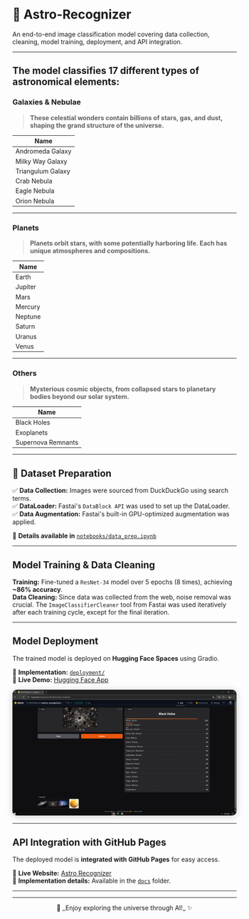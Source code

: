 # 🌌 Astro-Recognizer  
An end-to-end image classification model covering data collection, cleaning, model training, deployment, and API integration.  

---

## The model classifies 17 different types of astronomical elements:  

### Galaxies & Nebulae  
> **These celestial wonders contain billions of stars, gas, and dust, shaping the grand structure of the universe.**  

| Name                |
|---------------------|
| Andromeda Galaxy   |
| Milky Way Galaxy   |
| Triangulum Galaxy  |
| Crab Nebula        |
| Eagle Nebula       |
| Orion Nebula       |

---

### Planets  
> **Planets orbit stars, with some potentially harboring life. Each has unique atmospheres and compositions.**  

| Name      |
|----------|
| Earth    |
| Jupiter  |
| Mars     |
| Mercury  |
| Neptune  |
| Saturn   |
| Uranus   |
| Venus    |

---

### Others  
> **Mysterious cosmic objects, from collapsed stars to planetary bodies beyond our solar system.**  

| Name           |
|---------------|
| Black Holes   |
| Exoplanets    |
| Supernova Remnants |

---

## 📂 Dataset Preparation  
✅ **Data Collection:** Images were sourced from DuckDuckGo using search terms.  
✅ **DataLoader:** Fastai's `DataBlock API` was used to set up the DataLoader.  
✅ **Data Augmentation:** Fastai's built-in GPU-optimized augmentation was applied.  

📌 **Details available in** [`notebooks/data_prep.ipynb`](notebooks/data_prep.ipynb)  

---

## Model Training & Data Cleaning  
 **Training:** Fine-tuned a `ResNet-34` model over 5 epochs (8 times), achieving **~86% accuracy**.  
 **Data Cleaning:** Since data was collected from the web, noise removal was crucial. The `ImageClassifierCleaner` tool from Fastai was used iteratively after each training cycle, except for the final iteration.  

---

## Model Deployment  
The trained model is deployed on **Hugging Face Spaces** using Gradio.  

📌 **Implementation:** [`deployment/`](deployment/)  
🔗 **Live Demo:** [Hugging Face App](https://huggingface.co/spaces/nosttradamus/astro-recognizer)  

<p align="center">
  <img src="deployment/hf_app.png" width="700" style="border-radius:10px;box-shadow:0 2px 15px #0003">
</p>

---

## API Integration with GitHub Pages  
The deployed model is **integrated with GitHub Pages** for easy access.  

🔗 **Live Website:** [Astro Recognizer](https://shaek666.github.io/Astro-Recognizer/)  
📂 **Implementation details:** Available in the [`docs`](docs/) folder.  

---

---

<p align="center">
🌟 _Enjoy exploring the universe through AI!_ ✨
</p>